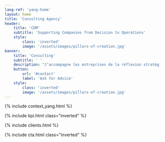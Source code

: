 ```yaml
---
lang-ref: 'yang-home'
layout: home
title: 'Consulting Agency'
header:
    title: 'CDM'
    subtitle: 'Supporting Companies from Decision to Operations'
    style:
        class: 'inverted'
        image: '/assets/images/pillars-of-creation.jpg'
banner:
    title: 'Consulting'
    subtitle: ' '
    description: "J’accompagne les entreprises de la réflexion stratégique à l’exploitation des moyens à plusieurs niveaux :<br/>analyse stratégique, définition de projet, structuration, gestion et pilotage, suivi d’exécution, gestion des risques, résolution de dysfonctionnements et de non-performances, amélioration continue."
    button:
        url: '#contact'
        label: 'Ask for Advice'
    style:
        class: 'inverted'
        image: '/assets/images/pillars-of-creation.jpg'
---
```

{% include context_yang.html %}

{% include kpi.html class="inverted" %}

{% include clients.html %}

{% include cta.html class="inverted" %}
